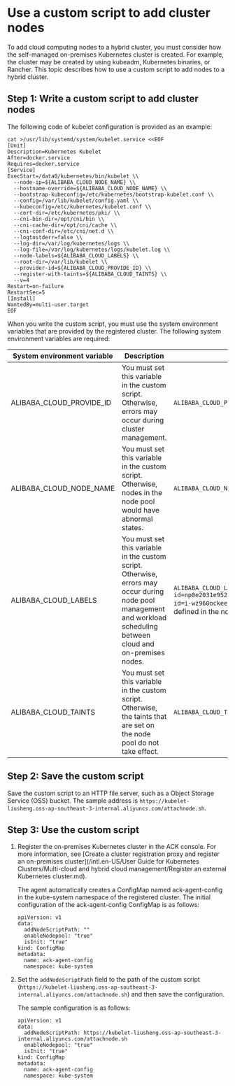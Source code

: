 # Use a custom script to add cluster nodes

To add cloud computing nodes to a hybrid cluster, you must consider how the self-managed on-premises Kubernetes cluster is created. For example, the cluster may be created by using kubeadm, Kubernetes binaries, or Rancher. This topic describes how to use a custom script to add nodes to a hybrid cluster.

## Step 1: Write a custom script to add cluster nodes

The following code of kubelet configuration is provided as an example:

```
cat >/usr/lib/systemd/system/kubelet.service <<EOF
[Unit]
Description=Kubernetes Kubelet
After=docker.service
Requires=docker.service
[Service]
ExecStart=/data0/kubernetes/bin/kubelet \\
  --node-ip=${ALIBABA_CLOUD_NODE_NAME} \\
  --hostname-override=${ALIBABA_CLOUD_NODE_NAME} \\
  --bootstrap-kubeconfig=/etc/kubernetes/bootstrap-kubelet.conf \\
  --config=/var/lib/kubelet/config.yaml \\
  --kubeconfig=/etc/kubernetes/kubelet.conf \\
  --cert-dir=/etc/kubernetes/pki/ \\
  --cni-bin-dir=/opt/cni/bin \\
  --cni-cache-dir=/opt/cni/cache \\
  --cni-conf-dir=/etc/cni/net.d \\
  --logtostderr=false \\
  --log-dir=/var/log/kubernetes/logs \\
  --log-file=/var/log/kubernetes/logs/kubelet.log \\
  --node-labels=${ALIBABA_CLOUD_LABELS} \\
  --root-dir=/var/lib/kubelet \\
  --provider-id=${ALIBABA_CLOUD_PROVIDE_ID} \\
  --register-with-taints=${ALIBABA_CLOUD_TAINTS} \\
  --v=4
Restart=on-failure
RestartSec=5
[Install]
WantedBy=multi-user.target
EOF
```

When you write the custom script, you must use the system environment variables that are provided by the registered cluster. The following system environment variables are required:

|System environment variable|Description|Example|
|---------------------------|-----------|-------|
|ALIBABA\_CLOUD\_PROVIDE\_ID|You must set this variable in the custom script. Otherwise, errors may occur during cluster management.|`ALIBABA_CLOUD_PROVIDE_ID=cn-shenzhen.i-wz92ewt14n9wx9mol2cd`|
|ALIBABA\_CLOUD\_NODE\_NAME|You must set this variable in the custom script. Otherwise, nodes in the node pool would have abnormal states.|`ALIBABA_CLOUD_NODE_NAME=cn-shenzhen.192.168.1.113`|
|ALIBABA\_CLOUD\_LABELS|You must set this variable in the custom script. Otherwise, errors may occur during node pool management and workload scheduling between cloud and on-premises nodes.|`ALIBABA_CLOUD_LABELS=alibabacloud.com/nodepool-id=np0e2031e952c4492bab32f512ce1422f6,ack.aliyun.com=cc3df6d939b0d4463b493b82d0d670c66,alibabacloud.com/instance-id=i-wz960ockeekr3dok06kr,alibabacloiud.com/external=true,workload=cpu`The workload=cpu label is a custom label defined in the node pool configuration. Other labels are system labels. |
|ALIBABA\_CLOUD\_TAINTS|You must set this variable in the custom script. Otherwise, the taints that are set on the node pool do not take effect.|`ALIBABA_CLOUD_TAINTS=workload=ack:NoSchedule`|

## Step 2: Save the custom script

Save the custom script to an HTTP file server, such as a Object Storage Service \(OSS\) bucket. The sample address is `https://kubelet-liusheng.oss-ap-southeast-3-internal.aliyuncs.com/attachnode.sh`.

## Step 3: Use the custom script

1.  Register the on-premises Kubernetes cluster in the ACK console. For more information, see [Create a cluster registration proxy and register an on-premises cluster](/intl.en-US/User Guide for Kubernetes Clusters/Multi-cloud and hybrid cloud management/Register an external Kubernetes cluster.md).

    The agent automatically creates a ConfigMap named ack-agent-config in the kube-system namespace of the registered cluster. The initial configuration of the ack-agent-config ConfigMap is as follows:

    ```
    apiVersion: v1
    data:
      addNodeScriptPath: ""
      enableNodepool: "true"
      isInit: "true"
    kind: ConfigMap
    metadata:
      name: ack-agent-config
      namespace: kube-system
    ```

2.  Set the `addNodeScriptPath` field to the path of the custom script \(`https://kubelet-liusheng.oss-ap-southeast-3-internal.aliyuncs.com/attachnode.sh`\) and then save the configuration.

    The sample configuration is as follows:

    ```
    apiVersion: v1
    data:
      addNodeScriptPath: https://kubelet-liusheng.oss-ap-southeast-3-internal.aliyuncs.com/attachnode.sh 
      enableNodepool: "true"
      isInit: "true"
    kind: ConfigMap
    metadata:
      name: ack-agent-config
      namespace: kube-system
    ```


